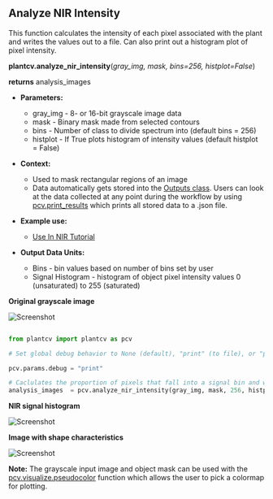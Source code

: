 ## Analyze NIR Intensity

This function calculates the intensity of each pixel associated with the plant and writes 
the values out to a file. Can also print out a histogram plot of pixel intensity.

**plantcv.analyze_nir_intensity**(*gray_img, mask, bins=256, histplot=False*)

**returns** analysis_images

- **Parameters:**
    - gray_img - 8- or 16-bit grayscale image data
    - mask     - Binary mask made from selected contours
    - bins     - Number of class to divide spectrum into (default bins = 256)
    - histplot - If True plots histogram of intensity values (default histplot = False)
- **Context:**
    - Used to mask rectangular regions of an image
    - Data automatically gets stored into the [Outputs class](outputs.md). Users can look at the data collected at any point during 
    the workflow by using [pcv.print_results](print_results.md) which prints all stored data to a .json file.
- **Example use:**
    - [Use In NIR Tutorial](nir_tutorial.md)
    
- **Output Data Units:**
    - Bins - bin values based on number of bins set by user  
    - Signal Histogram - histogram of object pixel intensity values 0 (unsaturated) to 255 (saturated)     

**Original grayscale image**

![Screenshot](img/documentation_images/analyze_NIR_intensity/original_image.jpg)

```python

from plantcv import plantcv as pcv

# Set global debug behavior to None (default), "print" (to file), or "plot" (Jupyter Notebooks or X11)

pcv.params.debug = "print"

# Caclulates the proportion of pixels that fall into a signal bin and writes the values to a file. Also provides a histogram of this data
analysis_images  = pcv.analyze_nir_intensity(gray_img, mask, 256, histplot=True)

```


**NIR signal histogram**

![Screenshot](img/documentation_images/analyze_NIR_intensity/nir_histogram.jpg)

**Image with shape characteristics**

![Screenshot](img/documentation_images/analyze_NIR_intensity/shapes.jpg)

**Note:** The grayscale input image and object mask can be used with the [pcv.visualize.pseudocolor](visualize_pseudocolor.md) function
which allows the user to pick a colormap for plotting.

